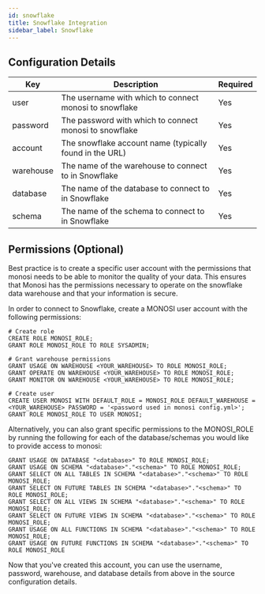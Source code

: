 ```yaml
---
id: snowflake
title: Snowflake Integration
sidebar_label: Snowflake
---
```


## Configuration Details

| Key       | Description                                             | Required |
|-----------|---------------------------------------------------------|----------|
| user      | The username with which to connect monosi to snowflake  | Yes      |
| password  | The password with which to connect monosi to snowflake  | Yes      |
| account   | The snowflake account name (typically found in the URL) | Yes      |
| warehouse | The name of the warehouse to connect to in Snowflake    | Yes      |
| database  | The name of the database to connect to in Snowflake     | Yes      |
| schema    | The name of the schema to connect to in Snowflake       | Yes      |

## Permissions (Optional)

Best practice is to create a specific user account with the permissions that monosi needs to be able to monitor the quality of your data. This ensures that Monosi has the permissions necessary to operate on the snowflake data warehouse and that your information is secure.

In order to connect to Snowflake, create a MONOSI user account with the following permissions:
```
# Create role
CREATE ROLE MONOSI_ROLE;
GRANT ROLE MONOSI_ROLE TO ROLE SYSADMIN;

# Grant warehouse permissions
GRANT USAGE ON WAREHOUSE <YOUR_WAREHOUSE> TO ROLE MONOSI_ROLE;
GRANT OPERATE ON WAREHOUSE <YOUR_WAREHOUSE> TO ROLE MONOSI_ROLE;
GRANT MONITOR ON WAREHOUSE <YOUR_WAREHOUSE> TO ROLE MONOSI_ROLE;

# Create user
CREATE USER MONOSI WITH DEFAULT_ROLE = MONOSI_ROLE DEFAULT_WAREHOUSE = <YOUR_WAREHOUSE> PASSWORD = '<password used in monosi config.yml>';
GRANT ROLE MONOSI_ROLE TO USER MONOSI;
```

Alternatively, you can also grant specific permissions to the MONOSI_ROLE by running the following for each of the database/schemas you would like to provide access to monosi:
```
GRANT USAGE ON DATABASE "<database>" TO ROLE MONOSI_ROLE;
GRANT USAGE ON SCHEMA "<database>"."<schema>" TO ROLE MONOSI_ROLE;
GRANT SELECT ON ALL TABLES IN SCHEMA "<database>"."<schema>" TO ROLE MONOSI_ROLE;
GRANT SELECT ON FUTURE TABLES IN SCHEMA "<database>"."<schema>" TO ROLE MONOSI_ROLE;
GRANT SELECT ON ALL VIEWS IN SCHEMA "<database>"."<schema>" TO ROLE MONOSI_ROLE;
GRANT SELECT ON FUTURE VIEWS IN SCHEMA "<database>"."<schema>" TO ROLE MONOSI_ROLE;
GRANT USAGE ON ALL FUNCTIONS IN SCHEMA "<database>"."<schema>" TO ROLE MONOSI_ROLE;
GRANT USAGE ON FUTURE FUNCTIONS IN SCHEMA "<database>"."<schema>" TO ROLE MONOSI_ROLE
```
Now that you've created this account, you can use the username, password, warehouse, and database details from above in the source configuration details.
